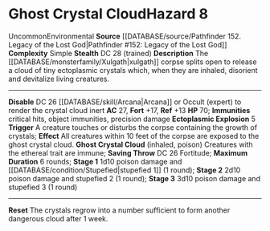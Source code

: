 ﻿---
ac: '27'
complexity: Simple
fortitude: '+17'
hazard_type: Environmental
hp: '70'
id: '220'
immunity:
- critical hits
- object immunities
- precision damage
level: '8'
name: Ghost Crystal Cloud
rarity: Uncommon
reflex: '+13'
source: '[[DATABASE/source/Pathfinder 152. Legacy of the Lost God|Pathfinder #152:
  Legacy of the Lost God]]'
trait:
- '[[DATABASE/trait/Environmental|Environmental]]'
- '[[DATABASE/trait/Uncommon|Uncommon]]'
type: Hazard

---
# Ghost Crystal Cloud<span class="item-type">Hazard 8</span>

<span class="trait-uncommon item-trait">Uncommon</span><span class="item-trait">Environmental</span>
**Source** [[DATABASE/source/Pathfinder 152. Legacy of the Lost God|Pathfinder #152: Legacy of the Lost God]]
**Complexity** Simple
**Stealth** DC 28 (trained)
**Description** The [[DATABASE/monsterfamily/Xulgath|xulgath]] corpse splits open to release a cloud of tiny ectoplasmic crystals which, when they are inhaled, disorient and devitalize living creatures.

---
**Disable** DC 26 [[DATABASE/skill/Arcana|Arcana]] or Occult (expert) to render the crystal cloud inert
**AC** 27, **Fort** +17, **Ref** +13
**HP** 70; **Immunities** critical hits, object immunities, precision damage
**Ectoplasmic Explosion** <span class="action-icon">5</span> **Trigger** A creature touches or disturbs the corpse containing the growth of crystals; **Effect** All creatures within 10 feet of the corpse are exposed to the ghost crystal cloud.
 **Ghost Crystal Cloud** (inhaled, poison) Creatures with the ethereal trait are immune; **Saving Throw** DC 26 Fortitude; **Maximum Duration** 6 rounds; **Stage 1** 1d10 poison damage and [[DATABASE/condition/Stupefied|stupefied 1]] (1 round); **Stage 2** 2d10 poison damage and stupefied 2 (1 round); **Stage 3** 3d10 poison damage and stupefied 3 (1 round)

---
**Reset** The crystals regrow into a number sufficient to form another dangerous cloud after 1 week.